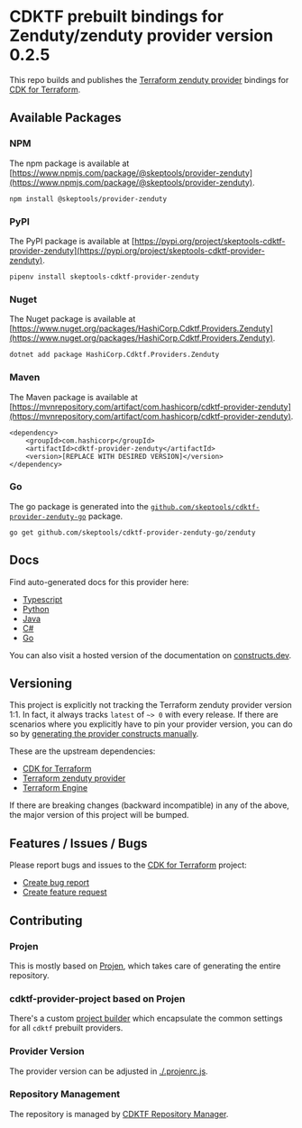 
# CDKTF prebuilt bindings for Zenduty/zenduty provider version 0.2.5

This repo builds and publishes the [Terraform zenduty provider](https://registry.terraform.io/providers/Zenduty/zenduty/0.2.5/docs) bindings for [CDK for Terraform](https://cdk.tf).

## Available Packages

### NPM

The npm package is available at [https://www.npmjs.com/package/@skeptools/provider-zenduty](https://www.npmjs.com/package/@skeptools/provider-zenduty).

`npm install @skeptools/provider-zenduty`

### PyPI

The PyPI package is available at [https://pypi.org/project/skeptools-cdktf-provider-zenduty](https://pypi.org/project/skeptools-cdktf-provider-zenduty).

`pipenv install skeptools-cdktf-provider-zenduty`

### Nuget

The Nuget package is available at [https://www.nuget.org/packages/HashiCorp.Cdktf.Providers.Zenduty](https://www.nuget.org/packages/HashiCorp.Cdktf.Providers.Zenduty).

`dotnet add package HashiCorp.Cdktf.Providers.Zenduty`

### Maven

The Maven package is available at [https://mvnrepository.com/artifact/com.hashicorp/cdktf-provider-zenduty](https://mvnrepository.com/artifact/com.hashicorp/cdktf-provider-zenduty).

```
<dependency>
    <groupId>com.hashicorp</groupId>
    <artifactId>cdktf-provider-zenduty</artifactId>
    <version>[REPLACE WITH DESIRED VERSION]</version>
</dependency>
```


### Go

The go package is generated into the [`github.com/skeptools/cdktf-provider-zenduty-go`](https://github.com/skeptools/cdktf-provider-zenduty-go) package.

`go get github.com/skeptools/cdktf-provider-zenduty-go/zenduty`

## Docs

Find auto-generated docs for this provider here: 

- [Typescript](./docs/API.typescript.md)
- [Python](./docs/API.python.md)
- [Java](./docs/API.java.md)
- [C#](./docs/API.csharp.md)
- [Go](./docs/API.go.md)

You can also visit a hosted version of the documentation on [constructs.dev](https://constructs.dev/packages/@cdktf/provider-zenduty).

## Versioning

This project is explicitly not tracking the Terraform zenduty provider version 1:1. In fact, it always tracks `latest` of `~> 0` with every release. If there are scenarios where you explicitly have to pin your provider version, you can do so by [generating the provider constructs manually](https://cdk.tf/imports).

These are the upstream dependencies:

- [CDK for Terraform](https://cdk.tf)
- [Terraform zenduty provider](https://registry.terraform.io/providers/Zenduty/zenduty/0.2.5)
- [Terraform Engine](https://terraform.io)

If there are breaking changes (backward incompatible) in any of the above, the major version of this project will be bumped.

## Features / Issues / Bugs

Please report bugs and issues to the [CDK for Terraform](https://cdk.tf) project:

- [Create bug report](https://cdk.tf/bug)
- [Create feature request](https://cdk.tf/feature)

## Contributing

### Projen

This is mostly based on [Projen](https://github.com/projen/projen), which takes care of generating the entire repository.

### cdktf-provider-project based on Projen

There's a custom [project builder](https://github.com/cdktf/cdktf-provider-project) which encapsulate the common settings for all `cdktf` prebuilt providers.

### Provider Version

The provider version can be adjusted in [./.projenrc.js](./.projenrc.js).

### Repository Management

The repository is managed by [CDKTF Repository Manager](https://github.com/cdktf/cdktf-repository-manager/).
